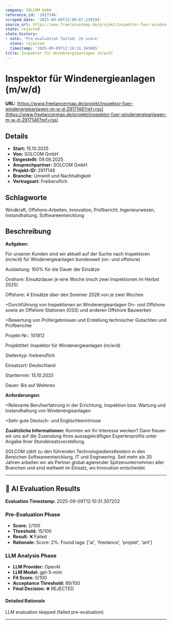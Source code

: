 ```yaml
---
company: SOLCOM GmbH
reference_id: '2917146'
scraped_date: '2025-09-09T12:00:07.239294'
source_url: https://www.freelancermap.de/projekt/inspektor-fuer-windenergieanlagen-m-w-d-2917146?ref=rss
state: rejected
state_history:
- note: 'Pre-evaluation failed: 2% score'
  state: rejected
  timestamp: '2025-09-09T12:10:31.343095'
title: Inspektor für Windenergieanlagen (m/w/d)
---
```



# Inspektor für Windenergieanlagen (m/w/d)
**URL:** [https://www.freelancermap.de/projekt/inspektor-fuer-windenergieanlagen-m-w-d-2917146?ref=rss](https://www.freelancermap.de/projekt/inspektor-fuer-windenergieanlagen-m-w-d-2917146?ref=rss)
## Details
- **Start:** 15.10.2025
- **Von:** SOLCOM GmbH
- **Eingestellt:** 09.09.2025
- **Ansprechpartner:** SOLCOM GmbH
- **Projekt-ID:** 2917146
- **Branche:** Umwelt und Nachhaltigkeit
- **Vertragsart:** Freiberuflich

## Schlagworte
Windkraft, Offshore-Arbeiten, Innovation, Prüfbericht, Ingenieurwesen, Instandhaltung, Softwareentwicklung

## Beschreibung
**Aufgaben:**

Für unseren Kunden sind wir aktuell auf der Suche nach Inspektoren (m/w/d) für Windenergieanlagen bundesweit (on- und offshore)

Auslastung: 100% für die Dauer der Einsätze

Onshore: Einsatzdauer je eine Woche (noch zwei Inspektionen im Herbst 2025)

Offshore: 4 Einsätze über den Sommer 2026 von je zwei Wochen

+Durchführung von Inspektionen an Windenergieanlagen On- und Offshore sowie an Offshore Stationen (OSS) und anderen Offshore Bauwerken

+Bewertung von Prüfergebnissen und Erstellung technischer Gutachten und Prüfberichte

Projekt-Nr.:
101812

Projekttitel:
Inspektor für Windenergieanlagen (m/w/d)

Stellentyp:
freiberuflich

Einsatzort:
Deutschland

Starttermin:
15.10.2025

Dauer:
Bis auf Weiteres

**Anforderungen:**

+Relevante Berufserfahrung in der Errichtung, Inspektion bzw. Wartung und Instandhaltung von Windenergieanlagen

+Sehr gute Deutsch- und Englischkenntnisse

**Zusätzliche Informationen:**
Konnten wir Ihr Interesse wecken? Dann freuen wir uns auf die Zusendung Ihres aussagekräftigen Expertenprofils unter Angabe Ihrer Stundensatzvorstellung.

SOLCOM zählt zu den führenden Technologiedienstleistern in den Bereichen Softwareentwicklung, IT und Engineering. Seit mehr als 20 Jahren arbeiten wir als Partner global agierender Spitzenunternehmen aller Branchen und sind weltweit im Einsatz, wo Innovation entscheidet.

---

## 🤖 AI Evaluation Results

**Evaluation Timestamp:** 2025-09-09T12:10:31.307202

### Pre-Evaluation Phase
- **Score:** 2/100
- **Threshold:** 15/100
- **Result:** ❌ Failed
- **Rationale:** Score: 2%. Found tags: ['ai', 'freelance', 'projekt', 'ant']

### LLM Analysis Phase
- **LLM Provider:** OpenAI
- **LLM Model:** gpt-5-mini
- **Fit Score:** 0/100
- **Acceptance Threshold:** 89/100
- **Final Decision:** ❌ REJECTED

#### Detailed Rationale
LLM evaluation skipped (failed pre-evaluation)

---
